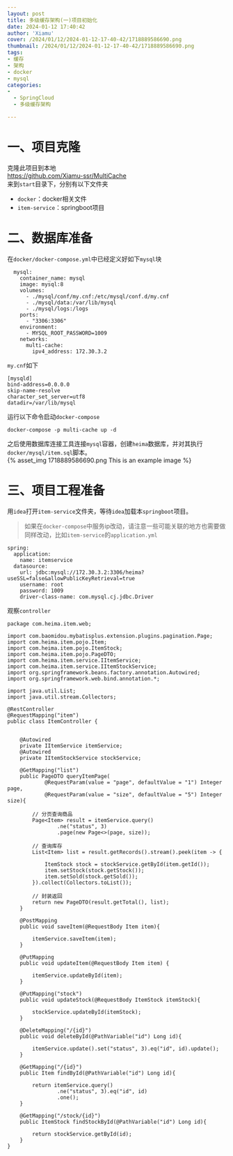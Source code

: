 ```yaml
---
layout: post
title: 多级缓存架构(一)项目初始化
date: 2024-01-12 17:40:42
author: 'Xiamu'
cover: /2024/01/12/2024-01-12-17-40-42/1718889586690.png
thumbnail: /2024/01/12/2024-01-12-17-40-42/1718889586690.png
tags:
- 缓存
- 架构
- docker
- mysql
categories:
- 
  - SpringCloud
  - 多级缓存架构

---
```



# 一、项目克隆

克隆此项目到本地  
<https://github.com/Xiamu-ssr/MultiCache>  
来到`start`目录下，分别有以下文件夹

* `docker`：docker相关文件
* `item-service`：springboot项目

# 二、数据库准备

在`docker/docker-compose.yml`中已经定义好如下`mysql`块

```prism language-yaml
  mysql:
    container_name: mysql
    image: mysql:8
    volumes:
      - ./mysql/conf/my.cnf:/etc/mysql/conf.d/my.cnf
      - ./mysql/data:/var/lib/mysql
      - ./mysql/logs:/logs
    ports:
      - "3306:3306"
    environment:
      - MYSQL_ROOT_PASSWORD=1009
    networks:
      multi-cache:
        ipv4_address: 172.30.3.2
```

`my.cnf`如下

```prism language-bash
[mysqld]
bind-address=0.0.0.0
skip-name-resolve
character_set_server=utf8
datadir=/var/lib/mysql
```

运行以下命令启动`docker-compose`

```prism language-bash
docker-compose -p multi-cache up -d
```

之后使用数据库连接工具连接`mysql`容器，创建`heima`数据库，并对其执行`docker/mysql/item.sql`脚本。  
{% asset_img 1718889586690.png This is an example image %}

# 三、项目工程准备

用`idea`打开`item-service`文件夹，等待`idea`加载本`springboot`项目。
> 如果在`docker-compose`中服务ip改动，请注意一些可能关联的地方也需要做同样改动，比如`item-service`的`application.yml`

```prism language-yaml
spring:
  application:
    name: itemservice
  datasource:
    url: jdbc:mysql://172.30.3.2:3306/heima?useSSL=false&allowPublicKeyRetrieval=true
    username: root
    password: 1009
    driver-class-name: com.mysql.cj.jdbc.Driver
```

观察`controller`

```prism language-java
package com.heima.item.web;

import com.baomidou.mybatisplus.extension.plugins.pagination.Page;
import com.heima.item.pojo.Item;
import com.heima.item.pojo.ItemStock;
import com.heima.item.pojo.PageDTO;
import com.heima.item.service.IItemService;
import com.heima.item.service.IItemStockService;
import org.springframework.beans.factory.annotation.Autowired;
import org.springframework.web.bind.annotation.*;

import java.util.List;
import java.util.stream.Collectors;

@RestController
@RequestMapping("item")
public class ItemController {
   

    @Autowired
    private IItemService itemService;
    @Autowired
    private IItemStockService stockService;

    @GetMapping("list")
    public PageDTO queryItemPage(
            @RequestParam(value = "page", defaultValue = "1") Integer page,
            @RequestParam(value = "size", defaultValue = "5") Integer size){
   
        // 分页查询商品
        Page<Item> result = itemService.query()
                .ne("status", 3)
                .page(new Page<>(page, size));

        // 查询库存
        List<Item> list = result.getRecords().stream().peek(item -> {
   
            ItemStock stock = stockService.getById(item.getId());
            item.setStock(stock.getStock());
            item.setSold(stock.getSold());
        }).collect(Collectors.toList());

        // 封装返回
        return new PageDTO(result.getTotal(), list);
    }

    @PostMapping
    public void saveItem(@RequestBody Item item){
   
        itemService.saveItem(item);
    }

    @PutMapping
    public void updateItem(@RequestBody Item item) {
   
        itemService.updateById(item);
    }

    @PutMapping("stock")
    public void updateStock(@RequestBody ItemStock itemStock){
   
        stockService.updateById(itemStock);
    }

    @DeleteMapping("/{id}")
    public void deleteById(@PathVariable("id") Long id){
   
        itemService.update().set("status", 3).eq("id", id).update();
    }

    @GetMapping("/{id}")
    public Item findById(@PathVariable("id") Long id){
   
        return itemService.query()
                .ne("status", 3).eq("id", id)
                .one();
    }

    @GetMapping("/stock/{id}")
    public ItemStock findStockById(@PathVariable("id") Long id){
   
        return stockService.getById(id);
    }
}

```

